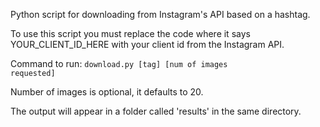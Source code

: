 Python script for downloading from Instagram's API based on a hashtag.

To use this script you must replace the code where it says YOUR_CLIENT_ID_HERE with your client id from the Instagram API.

Command to run:
<code>download.py [tag] [num of images requested]</code>

Number of images is optional, it defaults to 20.

The output will appear in a folder called 'results' in the same directory.
